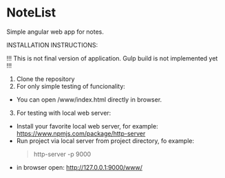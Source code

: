 # NoteList
Simple angular web app for notes.


INSTALLATION INSTRUCTIONS:

!!! This is not final version of application.  Gulp build is not implemented yet !!!

1. Clone the repository
2. For only simple testing of funcionality: 
  - You can open /www/index.html directly in browser.
3. For testing with local web server:
  - Install your favorite local web server, for example: 
    https://www.npmjs.com/package/http-server
  - Run project via local server from project directory, fo example:
    > http-server -p 9000
  - in browser open:
    http://127.0.0.1:9000/www/
